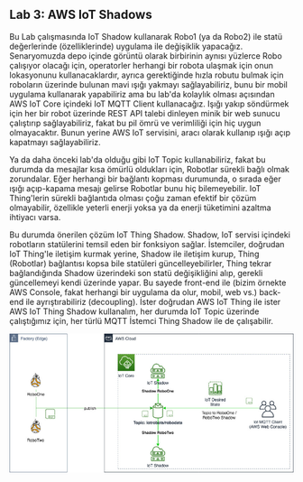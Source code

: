 ## Lab 3: AWS IoT Shadows


Bu Lab çalışmasında IoT Shadow kullanarak Robo1 (ya da Robo2) ile statü değerlerinde (özelliklerinde) uygulama ile değişiklik 
yapacağız. Senaryomuzda depo içinde görüntü olarak birbirinin aynısı yüzlerce Robo çalışıyor olacağı için, operatorler herhangi bir robota ulaşmak için onun lokasyonunu kullanacaklardır, ayrıca gerektiğinde hızla robutu bulmak için roboların üzerinde bulunan mavi ışığı yakmayı sağlayabiliriz, bunu bir mobil uygulama kullanarak yapabiliriz ama bu lab'da kolaylık olması açısından AWS IoT Core içindeki IoT MQTT Client kullanacağız. 
Işığı yakıp söndürmek için her bir robot üzerinde REST API talebi dinleyen minik bir web sunucu çalıştırıp sağlayabiliriz, fakat bu pil ömrü ve verimliliği için hiç uygun olmayacaktır. Bunun yerine AWS IoT servisini, aracı olarak kullanıp ışığı açıp kapatmayı sağlayabiliriz.  

Ya da daha önceki lab'da olduğu gibi IoT Topic kullanabiliriz, fakat bu durumda da mesajlar kısa ömürlü oldukları için, Robotlar sürekli bağlı olmak zorundalar. Eğer herhangi bir bağlantı kopması durumunda, o sırada eğer ışığı açıp-kapama mesajı gelirse Robotlar bunu hiç bilemeyebilir. IoT Thing'lerin sürekli bağlantıda olması çoğu zaman efektif bir çözüm olmayabilir, özellikle yeterli enerji yoksa ya da enerji tüketimini azaltma ihtiyacı varsa. 

Bu durumda önerilen çözüm IoT Thing Shadow. Shadow, IoT servisi içindeki robotların statülerini temsil eden bir fonksiyon sağlar. İstemciler, doğrudan IoT Thing'le iletişim kurmak yerine, Shadow ile iletişim kurup, Thing (Robotlar) bağlantısı kopsa bile statüleri güncelleyebilirler, Thing tekrar bağlandığında Shadow üzerindeki son statü değişikliğini alıp, gerekli güncellemeyi kendi üzerinde yapar. Bu sayede front-end ile (bizim örnekte AWS Console, fakat herhangi bir uygulama da olur, mobil, web vs.) back-end ile ayrıştırabiliriz (decoupling). İster doğrudan AWS IoT Thing ile ister AWS IoT Thing Shadow kullanalım, her durumda IoT Topic üzerinde çalıştığımız için, her türlü MQTT İstemci Thing Shadow ile de çalışabilir.

![alt text](https://github.com/halilbahadir/aws-iot-robots/blob/master/images/iot-lab3.jpg)


